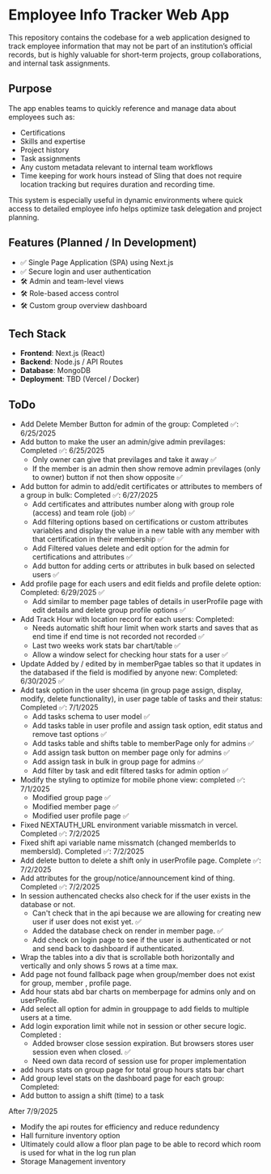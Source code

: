 # Employee Info Tracker Web App

This repository contains the codebase for a web application designed to track employee information that may not be part of an institution’s official records, but is highly valuable for short-term projects, group collaborations, and internal task assignments.

## Purpose

The app enables teams to quickly reference and manage data about employees such as:

- Certifications
- Skills and expertise
- Project history
- Task assignments
- Any custom metadata relevant to internal team workflows
- Time keeping for work hours instead of Sling that does not require location tracking but requires duration and recording time.

This system is especially useful in dynamic environments where quick access to detailed employee info helps optimize task delegation and project planning.

## Features (Planned / In Development)

- ✅ Single Page Application (SPA) using Next.js
- ✅ Secure login and user authentication
- 🛠️ Admin and team-level views
- 🛠️ Role-based access control
- 🛠️ Custom group overview dashboard

## Tech Stack

- **Frontend**: Next.js (React)
- **Backend**: Node.js / API Routes
- **Database**: MongoDB
- **Deployment**: TBD (Vercel / Docker)

## ToDo

- Add Delete Member Button for admin of the group: Completed ✅: 6/25/2025
- Add button to make the user an admin/give admin previlages: Completed ✅: 6/25/2025
  - Only owner can give that previlages and take it away ✅
  - If the member is an admin then show remove admin previlages (only to owner) button if not then show opposite ✅
- Add button for admin to add/edit certificates or attributes to members of a group in bulk: Completed ✅: 6/27/2025
  - Add certificates and attributes number along with group role (access) and team role (job) ✅
  - Add filtering options based on certifications or custom attributes variables and display the value in a new table with any member with that certification in their membership ✅
  - Add Filtered values delete and edit option for the admin for certifications and attributes ✅
  - Add button for adding certs or attributes in bulk based on selected users ✅
- Add profile page for each users and edit fields and profile delete option: Completed: 6/29/2025 ✅
  - Add similar to member page tables of details in userProfile page with edit details and delete group profile options ✅
- Add Track Hour with location record for each users: Completed:
  - Needs automatic shift hour limit when work starts and saves that as end time if end time is not recorded not recorded ✅
  - Last two weeks work stats bar chart/table ✅
  - Allow a window select for checking hour stats for a user ✅
- Update Added by / edited by in memberPgae tables so that it updates in the databased if the field is modified by anyone new: Completed: 6/30/2025 ✅
- Add task option in the user shcema (in group page assign, display, modify, delete functionality), in user page table of tasks and their status: Completed ✅: 7/1/2025
  - Add tasks schema to user model ✅
  - Add tasks table in user profile and assign task option, edit status and remove tast options ✅
  - Add tasks table and shifts table to memberPage only for admins ✅
  - Add assign task button on member page only for admins ✅
  - Add assign task in bulk in group page for admins ✅
  - Add filter by task and edit filtered tasks for admin option ✅
- Modify the styling to optimize for mobile phone view: completed ✅: 7/1/2025
  - Modified group page ✅
  - Modified member page ✅
  - Modified user profile page ✅
- Fixed NEXTAUTH_URL environment variable missmatch in vercel. Completed ✅: 7/2/2025
- Fixed shift api variable name missmatch (changed memberIds to membersId). Completed ✅: 7/2/2025
- Add delete button to delete a shift only in userProfile page. Complete ✅: 7/2/2025
- Add attributes for the group/notice/announcement kind of thing. Completed ✅: 7/2/2025
- In session authencated checks also check for if the user exists in the database or not. 
  - Can't check that in the api because we are allowing for creating new user if user does not exist yet. ✅
  - Added the database check on render in member page. ✅
  - Add check on login page to see if the user is authenticated or not and send back to dashboard if authenticated.
- Wrap the tables into a div that is scrollable both horizontally and vertically and only shows 5 rows at a time max.
- Add page not found fallback page when group/member does not exist for group, member , profile page.
- Add hour stats abd bar charts on memberpage for admins only and on userProfile.
- Add select all option for admin in grouppage to add fields to multiple users at a time.
- Add login exporation limit while not in session or other secure logic. Completed : 
  - Added browser close session expiration. But browsers stores user session even when closed. ✅
  - Need own data record of session use for proper implementation
- add hours stats on group page for total group hours stats bar chart
- Add group level stats on the dashboard page for each group: Completed:
- Add button to assign a shift (time) to a task

After 7/9/2025

- Modify the api routes for efficiency and reduce redundency
- Hall furniture inventory option
- Ultimately could allow a floor plan page to be able to record which room is used for what in the log run plan
- Storage Management inventory
